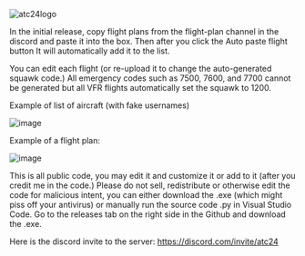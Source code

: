 ![atc24logo](https://github.com/user-attachments/assets/09a94511-68ac-4df2-aed5-e5f76c1b5ae7)

In the initial release, copy flight plans from the flight-plan channel in the discord and paste it into the box. Then after you click the Auto paste flight button It will automatically add it to the list.

You can edit each flight (or re-upload it to change the auto-generated squawk code.)
All emergency codes such as 7500, 7600, and 7700 cannot be generated but all VFR flights automatically set the squawk to 1200.

Example of list of aircraft (with fake usernames)

![image](https://github.com/user-attachments/assets/3c3199ce-4cae-4bae-9937-4af32ffcffc3)


Example of a flight plan:

![image](https://github.com/user-attachments/assets/0dd9105a-4eaa-46e1-a14f-f6ae7582b416)

This is all public code, you may edit it and customize it or add to it (after you credit me in the code.)
Please do not sell, redistribute or otherwise edit the code for malicious intent, you can either download the .exe (which might piss off your antivirus) or manually run the source code .py in Visual Studio Code. 
Go  to the releases tab on the right side in the Github and download the .exe.


Here is the discord invite to the server: https://discord.com/invite/atc24
